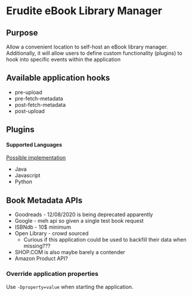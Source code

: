 # Erudite eBook Library Manager
## Purpose
Allow a convenient location to self-host an eBook library manager. Additionally, it will allow users to define
custom functionality (plugins) to hook into specific events within the application

## Available application hooks
* pre-upload
* pre-fetch-metadata
* post-fetch-metadata
* post-upload

## Plugins
#### Supported Languages
[Possible implementation](https://stackoverflow.com/questions/11490140/implementing-plugins-in-a-java-application)
* Java
* Javascript
* Python

## Book Metadata APIs
* Goodreads - 12/08/2020 is being deprecated apparently
* Google - meh api so given a single test book request
* ISBNdb - 10$ minimum
* Open Library - crowd sourced
    * Curious if this application could be used to backfill their data when missing???
* SHOP.COM is also maybe barely a contender
* Amazon Product API?


### Override application properties
Use `-Dproperty=value` when starting the application.
